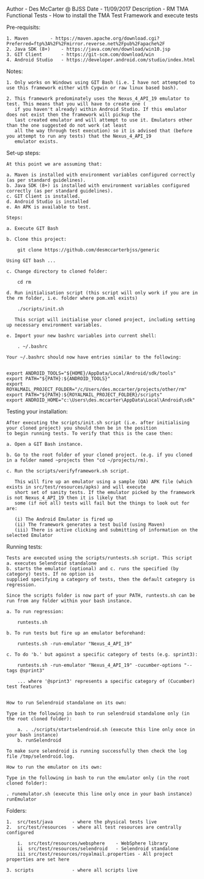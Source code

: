 Author		- Des McCarter @ BJSS
Date		- 11/09/2017
Description	- RM TMA Functional Tests - How to install the TMA Test Framework and execute tests

Pre-requisits:

	1. Maven		- https://maven.apache.org/download.cgi?Preferred=ftp%3A%2F%2Fmirror.reverse.net%2Fpub%2Fapache%2F
	2. Java SDK (8+)	- https://java.com/en/download/win10.jsp
	3. GIT Client		- https://git-scm.com/download/win
	4. Android Studio 	- https://developer.android.com/studio/index.html

Notes:

	1. Only works on Windows using GIT Bash (i.e. I have not attempted to use this framework either with Cygwin or raw linux based bash).

	2. This framework predominately uses the Nexus_4_API_19 emulator to test. This means that you will have to create one (
	   if you haven't already) within Android Studio. If this emulator does not exist then the framework will pickup the
	   last created emulator and will attempt to use it. Emulators other than the one suggested do not work (at least
	   all the way through test execution) so it is advised that (before you attempt to run any tests) that the Nexus_4_API_19
	   emulator exists.
	
	
Set-up steps:

	At this point we are assuming that:
	
	a. Maven is installed with environment variables configured correctly (as per standard guidelines).
	b. Java SDK (8+) is installed with environment variables configured correctly (as per standard guidelines).
	c. GIT Client is installed.
	d. Android Studio is installed
	e. An APK is available to test.
	
	Steps:

	a. Execute GIT Bash

	b. Clone this project:

		git clone https://github.com/desmccarterbjss/generic

	Using GIT bash ...
	
	c. Change directory to cloned folder:
	
		cd rm
	
	d. Run initialisation script (this script will only work if you are in the rm folder, i.e. folder where pom.xml exists)
	
		./scripts/init.sh 

	   This script will initialise your cloned project, including setting up necessary environment variables.
	
	e. Import your new bashrc variables into current shell:
	
		. ~/.bashrc
	
	Your ~/.bashrc should now have entries similar to the following:
	

	export ANDROID_TOOLS="${HOME}/AppData/Local/Android/sdk/tools"
	export PATH="${PATH}:${ANDROID_TOOLS}"
	export ROYALMAIL_PROJECT_FOLDER="/c/Users/des.mccarter/projects/other/rm"
	export PATH="${PATH}:${ROYALMAIL_PROJECT_FOLDER}/scripts"
	export ANDROID_HOME="c:\Users\des.mccarter\AppData\Local\Android\sdk"

Testing your installation:

	After executing the scripts/init.sh script (i.e. after initialising your cloned project) you should then be in the position
	to begin running tests. To verify that this is the case then:

	a. Open a GIT Bash instance.

	b. Go to the root folder of your cloned project. (e.g. if you cloned in a folder named ~projects then "cd ~/projects/rm).

	c. Run the scripts/verifyframework.sh script.

	   This will fire up an emulator using a sample (QA) APK file (which exists in src/test/resources/apks) and will execute 
	   short set of sanity tests. If the emulator picked by the framework is not Nexus_4_API_19 then it is likely that
	   some (if not all) tests will fail but the things to look out for are:

	   (i) The Android Emulator is fired up
	   (ii) The framework generates a test build (using Maven)
	   (iii) There is active clicking and submitting of information on the selected Emulator

Running tests:

	Tests are executed using the scripts/runtests.sh script. This script a. executes Selendroid standalone
	b. starts the emulator (optional) and c. runs the specified (by category) tests. If no option is
	supplied specifying a category of tests, then the default category is regression.
	
	Since the scripts folder is now part of your PATH, runtests.sh can be run from any folder within your bash instance.
	
	a. To run regression:
	
		runtests.sh
	
	b. To run tests but fire up an emulator beforehand:
	
		runtests.sh -run-emulator "Nexus_4_API_19"
	
	c. To do 'b.' but against a specific category of tests (e.g. sprint3):
	
		runtests.sh -run-emulator "Nexus_4_API_19" -cucumber-options "--tags @sprint3"
		
		... where '@sprint3' represents a specific category of (Cucumber) test features
		
	
	How to run Selendroid standalone on its own:
	
	Type in the following in bash to run selendroid standalone only (in the root cloned folder):
	
		a. . ./scripts/startselendroid.sh (execute this line only once in your bash instance)
		b. runSelendroid
		
	To make sure selendroid is running successfully then check the log file /tmp/selendroid.log.
	
	How to run the emulator on its own:
	
	Type in the following in bash to run the emulator only (in the root cloned folder):
		
	. runemulator.sh (execute this line only once in your bash instance)
	runEmulator
	
Folders:

	1.	src/test/java		- where the physical tests live
	2.	src/test/resources	- where all test resources are centrally configured

		i.	src/test/resources/websphere 	- WebSphere library
		ii	src/test/resources/selendroid	- Selendroid standalone
		iii	src/test/resources/royalmail.properties	- All project properties are set here

	3. scripts				- where all scripts live
